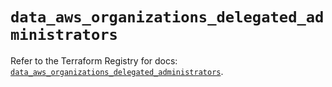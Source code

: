 # `data_aws_organizations_delegated_administrators`

Refer to the Terraform Registry for docs: [`data_aws_organizations_delegated_administrators`](https://registry.terraform.io/providers/hashicorp/aws/6.0.0/docs/data-sources/organizations_delegated_administrators).
